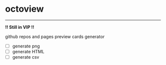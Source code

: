 # octoview
---
**‼️ Still in VIP ‼️**

github repos and pages preview cards generator

- [ ] generate png
- [ ] generate HTML
- [ ] generate csv
